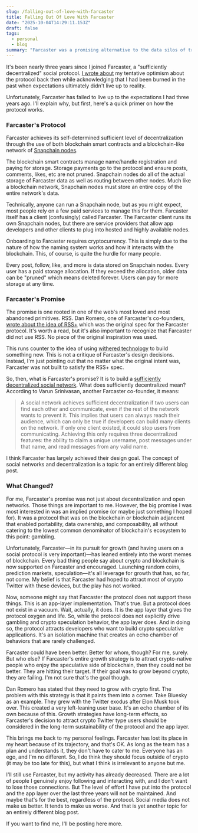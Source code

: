 ```yaml
---
slug: /falling-out-of-love-with-farcaster
title: Falling Out Of Love With Farcaster
date: "2025-10-04T14:29:11.153Z"
draft: false
tags:
  - personal
  - blog
summary: "Farcaster was a promising alternative to the data silos of traditional social media...until it no longer was"
---
```


It's been nearly three years since I joined Farcaster, a "sufficiently decentralized" social protocol. [I wrote about](https://polluterofminds.com/blog/the-open-data-nostalgia-of-farcaster/) my tentative optimism about the protocol back then while acknowledging that I had been burned in the past when expectations ultimately didn't live up to reality.

Unfortunately, Farcaster has failed to live up to the expectations I had three years ago. I'll explain why, but first, here's a quick primer on how the protocol works.

### Farcaster's Protocol

Farcaster achieves its self-determined sufficient level of decentralization through the use of both blockchain smart contracts and a blockchain-like network of [Snapchain nodes](https://github.com/farcasterxyz/snapchain).

The blockchain smart contracts manage name/handle registration and paying for storage. Storage payments go to the protocol and ensure posts, comments, likes, etc are not pruned. Snapchain nodes do all of the actual storage of Farcaster data as well as routing between other nodes. Much like a blockchain network, Snapchain nodes must store an entire copy of the entire network's data.

Technically, anyone can run a Snapchain node, but as you might expect, most people rely on a few paid services to manage this for them. Farcaster itself has a client (confusingly) called Farcaster. The Farcaster client runs its own Snapchain nodes, but there are service providers that allow app developers and other clients to plug into hosted and highly available nodes.

Onboarding to Farcaster requires cryptocurrency. This is simply due to the nature of how the naming system works and how it interacts with the blockchain. This, of course, is quite the hurdle for many people.

Every post, follow, like, and more is data stored on Snapchain nodes. Every user has a paid storage allocation. If they exceed the allocation, older data can be "pruned" which means deleted forever. Users can pay for more storage at any time.

### Farcaster's Promise

The promise is one rooted in one of the web's most loved and most abandoned primitives. RSS. Dan Romero, one of Farcaster's co-founders, [wrote about the idea of RSS+](https://danromero.org/rss-plus.html) which was the original spec for the Farcaster protocol. It's worth a read, but it's also important to recognize that Farcaster did not use RSS. No piece of the original inspiration was used.

This runs counter to the idea of using [withered technology](https://medium.com/@adamagb/nintendo-s-little-known-product-philosophy-lateral-thinking-with-withered-technology-bac7257d8f4) to build something new. This is not a critique of Farcaster's design decisions. Instead, I'm just pointing out that no matter what the original intent was, Farcaster was not built to satisfy the RSS+ spec.

So, then, what is Farcaster's promise? It is to build a [sufficiently decentralized social network](https://www.varunsrinivasan.com/2022/01/11/sufficient-decentralization-for-social-networks). What does sufficiently decentralized mean? According to Varun Srinivasan, another Farcaster co-founder, it means:

> A social network achieves sufficient decentralization if two users can find each other and communicate, even if the rest of the network wants to prevent it. This implies that users can always reach their audience, which can only be true if developers can build many clients on the network. If only one client existed, it could stop users from communicating. Achieving this only requires three decentralized features: the ability to claim a unique username, post messages under that name, and read messages from any valid name.

I think Farcaster has largely achieved their design goal. The concept of social networks and decentralization is a topic for an entirely different blog post.

### What Changed?

For me, Farcaster's promise was not just about decentralization and open networks. Those things are important to me. However, the big promise I was most interested in was an implied promise (or maybe just something I hoped for). It was a protocol that was on the blockchain or blockchain adjancent that enabled portability, data ownership, and composability, all without catering to the lowest common denominator of blockchain's ecosystem to this point: gambling.

Unfortunately, Farcaster—in its pursuit for growth (and having users on a social protocol is very important)—has leaned entirely into the worst memes of blockchain. Every bad thing people say about crypto and blockchain is now supported on Farcaster and encouraged. Launching random coins, prediction markets, speculation—it's all leverage for growth that has, so far, not come. My belief is that Farcaster had hoped to attract most of crypto Twitter with these devices, but the play has not worked.

Now, someone might say that Farcaster the protocol does not support these things. This is an app-layer implementation. That's true. But a protocol does not exist in a vacuum. Wait, actually, it does. It is the app layer that gives the protocol oxygen and life. So, while the protocol does not explicitly drive gambling and crypto speculation behavior, the app layer does. And in doing so, the protocol attracts developers who want to build crypto speculative applications. It's an isolation machine that creates an echo chamber of behaviors that are rarely challenged.

Farcaster could have been better. Better for whom, though? For me, surely. But who else? If Farcaster's entire growth strategy is to attract crypto-native people who enjoy the speculative side of blockchain, then they could not be better. They are hitting their target. If their goal was to grow beyond crypto, they are failing. I'm not sure that's the goal though.

Dan Romero has stated that they need to grow with crypto first. The problem with this strategy is that it paints them into a corner. Take Bluesky as an example. They grew with the Twitter exodus after Elon Musk took over. This created a very left-leaning user base. It's an echo chamber of its own because of this. Growth strategies have long-term effects, so Farcaster's decision to attract crypto Twitter type users should be considered in the long-term sustainability of the protocol and the app layer.

This brings me back to my personal feelings. Farcaster has lost its place in my heart because of its trajectory, and that's OK. As long as the team has a plan and understands it, they don't have to cater to me. Everyone has an ego, and I'm no different. So, I do think they should focus outside of crypto (it may be too late for this), but what I think is irrelevant to anyone but me.

I'll still use Farcaster, but my activity has already decreased. There are a lot of people I genuinely enjoy following and interacting with, and I don't want to lose those connections. But The level of effort I have put into the protocol and the app layer over the last three years will not be maintained. And maybe that's for the best, regardless of the protocol. Social media does not make us better. It tends to make us worse. And that is yet another topic for an entirely different blog post.

If you want to find me, I'll be posting here more.
